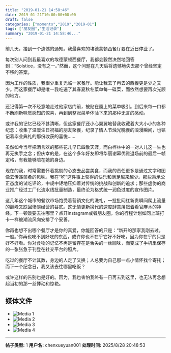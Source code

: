 ```yaml
---
title: "2019-01-21 14:58:46"
date: 2019-01-21T10:00:00+08:00
draft: false
categories: ["moments","2019","2019-01"]
tags: ["朋友圈","生活记录"]
summary: "2019-01-21 14:58:46..."
---
```


前几天，接到一个遗憾的通知。我最喜欢的埃德蒙顿西餐厅要在近日停业了。

每次别人问到我最喜欢的埃德蒙顿西餐厅，我都会毅然决然地回答到：“Solstice，没有之一。”然而，这个问题在几天后将遗憾地失去那个曾经坚定不移的答案。

因为工作的性质，我很少重复光临一家餐厅。能让我去了再去的西餐更是少之又少。而这家餐厅却是唯一我吃遍了其春夏秋冬菜单每一碟菜，而依然想要再次光顾的地方。

还记得第一次不经意地走过他家店门前，被贴在窗上的菜单吸引。到后来每一口都不断刷新味觉感知的惊喜，再到到整张菜单体验下来的那种无言的感动。

或许我的记忆已经不甚清晰，但这家餐厅还小心翼翼地替我收藏着大大小小的各种纪念：收集了温暖生日祝福的朋友聚餐，纪录了情人节烛光晚餐的浪漫瞬间，也铭记着毕业典礼的那份收获的喜悦……

虽然如今当年把酒言欢的那些花儿早已四散天涯，而白桦林中的一对人儿这一生也再无执手之念；但庆幸的是，在这个多年好友即将华丽谢幕优雅退场前的最后一帧定格，有我能够陪在她的身边。

现在的我，时常需要怀着挑剔的心态去品尝美食，而我的责任更多是通过文字和图像去传递菜肴的风味。我在“吃”这件事上获得的快乐和满足越来越少。那些秉承公正态度的试吃评论，中规中矩地压抑着对传统的挑战和创新的追求；那些虚伪的商业推广经过工厂化流水线批量制造，最终沦为格式统一润色过度的宣传图片。

这几年这个城市的餐饮市场饱受着营销文化的洗礼，一批批网红新贵瞬间爬上流量的巅峰又跌回惨淡经营的谷底。这无情更新换代的速度肆意屠戮着看官麻木的神经。下一顿饭要去往哪里？点开instagram或者朋友圈，你的行程计划如同上班打卡一样被潮流风向安排了个妥善。

你再也想不出哪个餐厅才是你的真爱，你能回答的只是：“新开的那家我刚去过。一般。”你再也吃不到好吃的东西，或许你也不在乎它好不好吃，因为你在乎的只是好不好看。你对食物的记忆不再是留存在是舌尖的一丝回味，而变成了手机里保存的一张张急于刊登在社交平台的照片。

吃过的餐厅不计其数，身边的人走了又换；人总要为自己那一点小情怀找个寄托；而下一个纪念日，我又该去往哪里吃饭？

或许这样的告别也是好的。因为，我也害怕我终有一日再去到这里，也无法再念想起当初的那一丝悸动和惊艳。

## 媒体文件

- ![Media 1](/Moments/photos/2019-01-21/201901211458460.jpg)
- ![Media 2](/Moments/photos/2019-01-21/201901211458461.jpg)
- ![Media 3](/Moments/photos/2019-01-21/201901211458462.jpg)
- ![Media 4](/Moments/photos/2019-01-21/201901211458463.jpg)

---

**帖子类型:** 1
**用户名:** chenxueyuan001
**处理时间:** 2025/8/28 20:48:53
